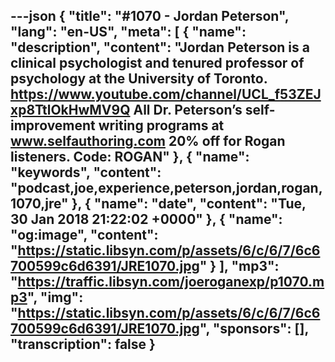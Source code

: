 ---json
{
  "title": "#1070 - Jordan Peterson",
  "lang": "en-US",
  "meta": [
    {
      "name": "description",
      "content": "Jordan Peterson is a clinical psychologist and tenured professor of psychology at the University of Toronto. https://www.youtube.com/channel/UCL_f53ZEJxp8TtlOkHwMV9Q All Dr. Peterson’s self-improvement writing programs at www.selfauthoring.com 20% off for Rogan listeners. Code: ROGAN"
    },
    {
      "name": "keywords",
      "content": "podcast,joe,experience,peterson,jordan,rogan,1070,jre"
    },
    {
      "name": "date",
      "content": "Tue, 30 Jan 2018 21:22:02 +0000"
    },
    {
      "name": "og:image",
      "content": "https://static.libsyn.com/p/assets/6/c/6/7/6c6700599c6d6391/JRE1070.jpg"
    }
  ],
  "mp3": "https://traffic.libsyn.com/joeroganexp/p1070.mp3",
  "img": "https://static.libsyn.com/p/assets/6/c/6/7/6c6700599c6d6391/JRE1070.jpg",
  "sponsors": [],
  "transcription": false
}
---
<episode-header />

<timemark seconds="0" />

<transcribe-call-to-action />

<episode-footer />